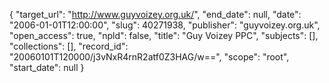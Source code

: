 {
  "target_url": "http://www.guyvoizey.org.uk/", 
  "end_date": null, 
  "date": "2006-01-01T12:00:00", 
  "slug": 40271938, 
  "publisher": "guyvoizey.org.uk", 
  "open_access": true, 
  "npld": false, 
  "title": "Guy Voizey PPC", 
  "subjects": [], 
  "collections": [], 
  "record_id": "20060101T120000/j3vNxR4rnR2atf0Z3HAG/w==", 
  "scope": "root", 
  "start_date": null
}

